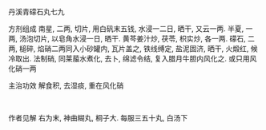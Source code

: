 丹溪青礞石丸七九

方剂组成 南星, 二两, 切片, 用白矾末五钱, 水浸一二日, 晒干, 又云一两. 半夏, 一两, 汤泡切片, 以皂角水浸一日, 晒干. 黄芩姜汁炒, 茯苓, 枳实炒, 各一两. 礞石, 二两, 槌碎, 焰硝二两同入小砂罐内, 瓦片盖之, 铁线缚定, 盐泥固济, 晒干, 火煅红, 候冷取出. 法制硝, 同莱菔水煮化, 去卜, 绵滤令结, 复入腊月牛胆内风化之. 或只用风化硝一两 

主治功效 解食积, 去湿痰, 重在风化硝

 

作者见解 右为末, 神曲糊丸, 桐子大. 每服三五十丸, 白汤下


